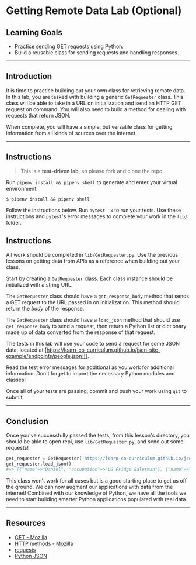 # Getting Remote Data Lab (Optional)

## Learning Goals

- Practice sending GET requests using Python.
- Build a reusable class for sending requests and handling responses.

---

## Introduction

It is time to practice building out your own class for retrieving remote data.
In this lab, you are tasked with building a generic `GetRequester` class. This
class will be able to take in a URL on initialization and send an HTTP GET
request on command. You will also need to build a method for dealing with
requests that return JSON.

When complete, you will have a simple, but versatile class for getting
information from all kinds of sources over the internet.

---

## Instructions

> This is a **test-driven lab**, so please fork and clone the repo.

Run `pipenv install && pipenv shell` to generate and enter your virtual
environment.

```console
$ pipenv install && pipenv shell
```

Follow the instructions below. Run `pytest -x` to run your tests. Use these
instructions and `pytest`'s error messages to complete your work in the `lib/`
folder.

## Instructions

All work should be completed in `lib/GetRequester.py`. Use the previous lessons
on getting data from APIs as a reference when building out your class.

Start by creating a `GetRequester` class. Each class instance should be
initialized with a string URL.

The `GetRequester` class should have a `get_response_body` method that sends a
GET request to the URL passed in on initialization. This method should return
the _body_ of the response.

The `GetRequester` class should have a `load_json` method that should use
`get_response_body` to send a request, then return a Python list or dictionary
made up of data converted from the response of that request.

The tests in this lab will use your code to send a request for some JSON data,
located at
[https://learn-co-curriculum.github.io/json-site-example/endpoints/people.json][].

Read the test error messages for additional as you work for additional
information. Don't forget to import the necessary Python modules and classes!

[https://learn-co-curriculum.github.io/json-site-example/endpoints/people.json]:
  https://learn-co-curriculum.github.io/json-site-example/endpoints/people.json

Once all of your tests are passing, commit and push your work using `git` to
submit.

---

## Conclusion

Once you've successfully passed the tests, from this lesson's directory, you
should be able to open repl, use `lib/GetRequester.py`, and send out some
requests!

```py
get_requester = GetRequester('https://learn-co-curriculum.github.io/json-site-example/endpoints/people.json')
get_requester.load_json()
#=> [{"name"=>"Daniel", "occupation"=>"LG Fridge Salesman"}, {"name"=>"Joe", "occupation"=>"WiFi Fixer"}, {"name"=>"Avi", "occupation"=>"DJ"}, {"name"=>"Howard", "occupation"=>"Mountain Legend"}]
```

This class won't work for all cases but is a good starting place to get us off
the ground. We can now augment our applications with data from the internet!
Combined with our knowledge of Python, we have all the tools we need to start
building smarter Python applications populated with real data.

---

## Resources

- [GET - Mozilla](https://developer.mozilla.org/en-US/docs/Web/HTTP/Methods/GET)
- [HTTP methods - Mozilla](https://developer.mozilla.org/en-US/docs/Web/HTTP/Methods)
- [requests](https://requests.readthedocs.io/en/latest/)
- [Python JSON](https://docs.python.org/3/library/json.html)
